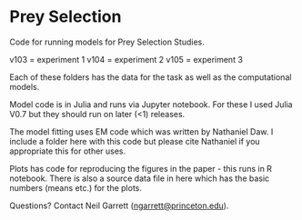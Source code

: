 Prey Selection
====

Code for running models for Prey Selection Studies.

v103 = experiment 1
v104 = experiment 2
v105 = experiment 3

Each of these folders has the data for the task as well as the computational models.

Model code is in Julia and runs via Jupyter notebook. For these I used Julia V0.7 but they should run on later (<1) releases. 

The model fitting uses EM code which was written by Nathaniel Daw. I include a folder here with this code but please cite Nathaniel if you appropriate this for other uses.

Plots has code for reproducing the figures in the paper - this runs in R notebook. There is also a source data file in here which has the basic numbers (means etc.) for the plots. 

Questions? Contact Neil Garrett (ngarrett@princeton.edu).